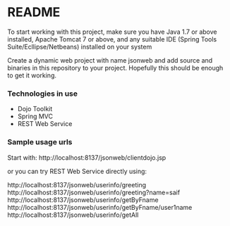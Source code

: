 # README #

To start working with this project, make sure you have Java 1.7 or above installed, Apache Tomcat 7 or above, and any suitable IDE (Spring Tools Suite/Ecllipse/Netbeans) installed on your system

Create a dynamic web project with name jsonweb and add source and binaries in this repository to your project. Hopefully this should be enough to get it working.

### Technologies in use ###

* Dojo Toolkit
* Spring MVC
* REST Web Service

### Sample usage urls ###

Start with:
http://localhost:8137/jsonweb/clientdojo.jsp

or you can try REST Web Service directly using:

http://localhost:8137/jsonweb/userinfo/greeting
http://localhost:8137/jsonweb/userinfo/greeting?name=saif
http://localhost:8137/jsonweb/userinfo/getByFname
http://localhost:8137/jsonweb/userinfo/getByFname/user1name
http://localhost:8137/jsonweb/userinfo/getAll